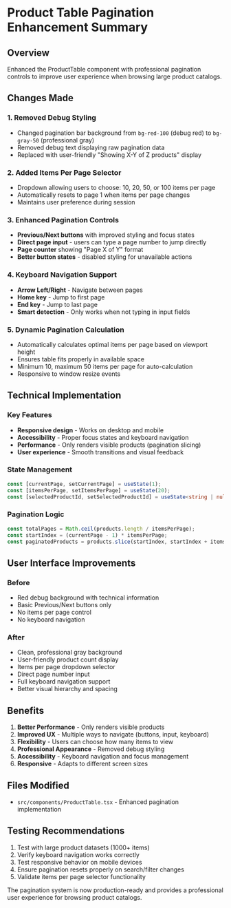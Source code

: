 # Product Table Pagination Enhancement Summary

## Overview
Enhanced the ProductTable component with professional pagination controls to improve user experience when browsing large product catalogs.

## Changes Made

### 1. **Removed Debug Styling**
- Changed pagination bar background from `bg-red-100` (debug red) to `bg-gray-50` (professional gray)
- Removed debug text displaying raw pagination data
- Replaced with user-friendly "Showing X-Y of Z products" display

### 2. **Added Items Per Page Selector**
- Dropdown allowing users to choose: 10, 20, 50, or 100 items per page
- Automatically resets to page 1 when items per page changes
- Maintains user preference during session

### 3. **Enhanced Pagination Controls**
- **Previous/Next buttons** with improved styling and focus states
- **Direct page input** - users can type a page number to jump directly
- **Page counter** showing "Page X of Y" format
- **Better button states** - disabled styling for unavailable actions

### 4. **Keyboard Navigation Support**
- **Arrow Left/Right** - Navigate between pages
- **Home key** - Jump to first page
- **End key** - Jump to last page
- **Smart detection** - Only works when not typing in input fields

### 5. **Dynamic Pagination Calculation**
- Automatically calculates optimal items per page based on viewport height
- Ensures table fits properly in available space
- Minimum 10, maximum 50 items per page for auto-calculation
- Responsive to window resize events

## Technical Implementation

### Key Features
- **Responsive design** - Works on desktop and mobile
- **Accessibility** - Proper focus states and keyboard navigation
- **Performance** - Only renders visible products (pagination slicing)
- **User experience** - Smooth transitions and visual feedback

### State Management
```typescript
const [currentPage, setCurrentPage] = useState(1);
const [itemsPerPage, setItemsPerPage] = useState(20);
const [selectedProductId, setSelectedProductId] = useState<string | null>(null);
```

### Pagination Logic
```typescript
const totalPages = Math.ceil(products.length / itemsPerPage);
const startIndex = (currentPage - 1) * itemsPerPage;
const paginatedProducts = products.slice(startIndex, startIndex + itemsPerPage);
```

## User Interface Improvements

### Before
- Red debug background with technical information
- Basic Previous/Next buttons only
- No items per page control
- No keyboard navigation

### After
- Clean, professional gray background
- User-friendly product count display
- Items per page dropdown selector
- Direct page number input
- Full keyboard navigation support
- Better visual hierarchy and spacing

## Benefits

1. **Better Performance** - Only renders visible products
2. **Improved UX** - Multiple ways to navigate (buttons, input, keyboard)
3. **Flexibility** - Users can choose how many items to view
4. **Professional Appearance** - Removed debug styling
5. **Accessibility** - Keyboard navigation and focus management
6. **Responsive** - Adapts to different screen sizes

## Files Modified
- `src/components/ProductTable.tsx` - Enhanced pagination implementation

## Testing Recommendations
1. Test with large product datasets (1000+ items)
2. Verify keyboard navigation works correctly
3. Test responsive behavior on mobile devices
4. Ensure pagination resets properly on search/filter changes
5. Validate items per page selector functionality

The pagination system is now production-ready and provides a professional user experience for browsing product catalogs.
